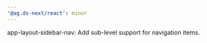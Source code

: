 ```yaml
---
'@ag.ds-next/react': minor
---
```


app-layout-sidebar-nav: Add sub-level support for navigation items.
